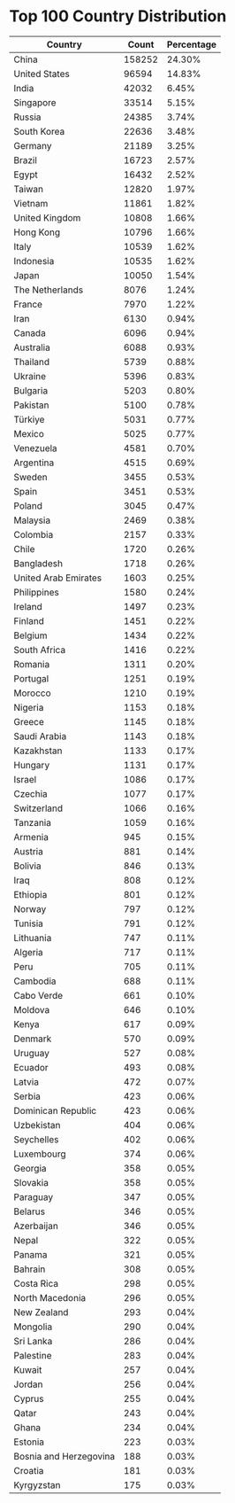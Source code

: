 # Top 100 Country Distribution
| Country | Count | Percentage |
|----|----|----|
| China | 158252 | 24.30% |
| United States | 96594 | 14.83% |
| India | 42032 | 6.45% |
| Singapore | 33514 | 5.15% |
| Russia | 24385 | 3.74% |
| South Korea | 22636 | 3.48% |
| Germany | 21189 | 3.25% |
| Brazil | 16723 | 2.57% |
| Egypt | 16432 | 2.52% |
| Taiwan | 12820 | 1.97% |
| Vietnam | 11861 | 1.82% |
| United Kingdom | 10808 | 1.66% |
| Hong Kong | 10796 | 1.66% |
| Italy | 10539 | 1.62% |
| Indonesia | 10535 | 1.62% |
| Japan | 10050 | 1.54% |
| The Netherlands | 8076 | 1.24% |
| France | 7970 | 1.22% |
| Iran | 6130 | 0.94% |
| Canada | 6096 | 0.94% |
| Australia | 6088 | 0.93% |
| Thailand | 5739 | 0.88% |
| Ukraine | 5396 | 0.83% |
| Bulgaria | 5203 | 0.80% |
| Pakistan | 5100 | 0.78% |
| Türkiye | 5031 | 0.77% |
| Mexico | 5025 | 0.77% |
| Venezuela | 4581 | 0.70% |
| Argentina | 4515 | 0.69% |
| Sweden | 3455 | 0.53% |
| Spain | 3451 | 0.53% |
| Poland | 3045 | 0.47% |
| Malaysia | 2469 | 0.38% |
| Colombia | 2157 | 0.33% |
| Chile | 1720 | 0.26% |
| Bangladesh | 1718 | 0.26% |
| United Arab Emirates | 1603 | 0.25% |
| Philippines | 1580 | 0.24% |
| Ireland | 1497 | 0.23% |
| Finland | 1451 | 0.22% |
| Belgium | 1434 | 0.22% |
| South Africa | 1416 | 0.22% |
| Romania | 1311 | 0.20% |
| Portugal | 1251 | 0.19% |
| Morocco | 1210 | 0.19% |
| Nigeria | 1153 | 0.18% |
| Greece | 1145 | 0.18% |
| Saudi Arabia | 1143 | 0.18% |
| Kazakhstan | 1133 | 0.17% |
| Hungary | 1131 | 0.17% |
| Israel | 1086 | 0.17% |
| Czechia | 1077 | 0.17% |
| Switzerland | 1066 | 0.16% |
| Tanzania | 1059 | 0.16% |
| Armenia | 945 | 0.15% |
| Austria | 881 | 0.14% |
| Bolivia | 846 | 0.13% |
| Iraq | 808 | 0.12% |
| Ethiopia | 801 | 0.12% |
| Norway | 797 | 0.12% |
| Tunisia | 791 | 0.12% |
| Lithuania | 747 | 0.11% |
| Algeria | 717 | 0.11% |
| Peru | 705 | 0.11% |
| Cambodia | 688 | 0.11% |
| Cabo Verde | 661 | 0.10% |
| Moldova | 646 | 0.10% |
| Kenya | 617 | 0.09% |
| Denmark | 570 | 0.09% |
| Uruguay | 527 | 0.08% |
| Ecuador | 493 | 0.08% |
| Latvia | 472 | 0.07% |
| Serbia | 423 | 0.06% |
| Dominican Republic | 423 | 0.06% |
| Uzbekistan | 404 | 0.06% |
| Seychelles | 402 | 0.06% |
| Luxembourg | 374 | 0.06% |
| Georgia | 358 | 0.05% |
| Slovakia | 358 | 0.05% |
| Paraguay | 347 | 0.05% |
| Belarus | 346 | 0.05% |
| Azerbaijan | 346 | 0.05% |
| Nepal | 322 | 0.05% |
| Panama | 321 | 0.05% |
| Bahrain | 308 | 0.05% |
| Costa Rica | 298 | 0.05% |
| North Macedonia | 296 | 0.05% |
| New Zealand | 293 | 0.04% |
| Mongolia | 290 | 0.04% |
| Sri Lanka | 286 | 0.04% |
| Palestine | 283 | 0.04% |
| Kuwait | 257 | 0.04% |
| Jordan | 256 | 0.04% |
| Cyprus | 255 | 0.04% |
| Qatar | 243 | 0.04% |
| Ghana | 234 | 0.04% |
| Estonia | 223 | 0.03% |
| Bosnia and Herzegovina | 188 | 0.03% |
| Croatia | 181 | 0.03% |
| Kyrgyzstan | 175 | 0.03% |
